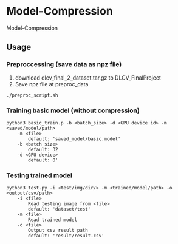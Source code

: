 # Model-Compression
Model-Compression

## Usage
### Preproccessing (save data as npz file)
1. download dlcv_final_2_dataset.tar.gz to DLCV_FinalProject
2. Save npz file at preproc_data
```
./preproc_script.sh
```
### Training basic model (without compression)
```
python3 basic_train.p -b <batch_size> -d <GPU device id> -m <saved/model/path>
    -m <file>
        default: 'saved_model/basic.model'
    -b <batch size>
        default: 32
    -d <GPU device>
        default: 0'
```
### Testing trained model
```
python3 test.py -i <test/img/dir/> -m <trained/model/path> -o <output/csv/path>
    -i <file>
        Read testing image from <file>
        default: 'dataset/test'
    -m <file>
        Read trained model
    -o <file>
        Output csv result path
        default: 'result/result.csv'
```
